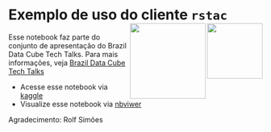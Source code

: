 # Exemplo de uso do cliente `rstac` <img src="https://raw.githubusercontent.com/brazil-data-cube/rstac/master/inst/extdata/img/logo.png" align="right" width="110" /> <img src="https://brazil-data-cube.github.io/tech-talks/_static/logo-bdc-techtalks.png" align="right" width="150" />

Esse notebook faz parte do conjunto de apresentação do Brazil Data Cube Tech Talks. Para mais informações, veja [Brazil Data Cube Tech Talks](https://brazil-data-cube.github.io/tech-talks/)

- Acesse esse notebook via [kaggle](https://www.kaggle.com/oldlipe/tech-talks-exemplo-rstac)
- Visualize esse notebook via [nbviwer](https://nbviewer.jupyter.org/github/OldLipe/exemplo_rstac/blob/master/example_rstac.ipynb)

Agradecimento: Rolf Simões

